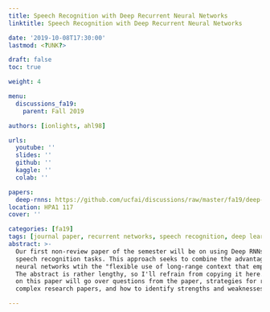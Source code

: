 ```yaml
---
title: Speech Recognition with Deep Recurrent Neural Networks
linktitle: Speech Recognition with Deep Recurrent Neural Networks

date: '2019-10-08T17:30:00'
lastmod: <?UNK?>

draft: false
toc: true

weight: 4

menu:
  discussions_fa19:
    parent: Fall 2019

authors: [ionlights, ahl98]

urls:
  youtube: ''
  slides: ''
  github: ''
  kaggle: ''
  colab: ''

papers:
  deep-rnns: https://github.com/ucfai/discussions/raw/master/fa19/deep-rnns.pdf
location: HPA1 117
cover: ''

categories: [fa19]
tags: [journal paper, recurrent networks, speech recognition, deep learning, nlp]
abstract: >-
  Our first non-review paper of the semester will be on using Deep RNNs to perform
  speech recognition tasks. This approach seeks to combine the advantages of deep
  neural networks wtih the "flexible use of long-range context that empowers RNNs".
  The abstract is rather lengthy, so I'll refrain from copying it here. Our weekly  meeting
  on this paper will go over questions from the paper, strategies for reading  more
  complex research papers, and how to identify strengths and weaknesses of journal  articles.

---
```


<!-- TODO Add Meeting Notes/Contents here -->
<!-- NOTE Refer the Documentation if you're unsure how to format/add to this. -->
